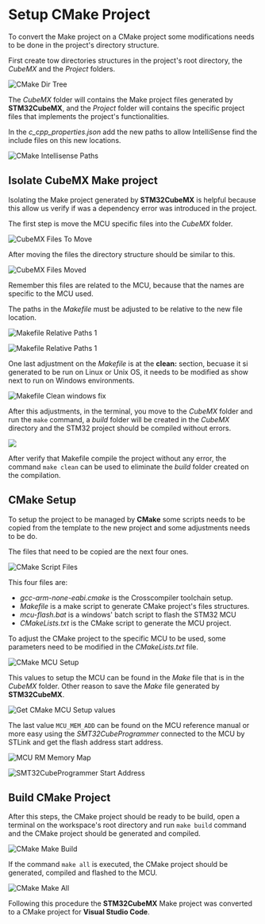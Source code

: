 # Setup CMake Project

To convert the Make project on a CMake project some modifications needs to be done in the project's directory structure.

First create tow directories structures in the project's root directory, the *CubeMX* and the *Project* folders.

![CMake Dir Tree](../images/CMAKE-Dir-Tree.png)

The *CubeMX* folder will contains the Make project files generated by **STM32CubeMX**, and the *Project* folder will contains the specific project files that implements the project's functionalities.


In the *c_cpp_properties.json* add the new paths to allow IntelliSense find the include files on this new locations.

![CMake Intellisense Paths](../images/CMAKE-IntelliSense-Paths.png)

## Isolate CubeMX Make project

Isolating the Make project generated by **STM32CubeMX** is helpful because this allow us verify if was a dependency error was introduced in the project.

The first step is move the MCU specific files into the *CubeMX* folder.

![CubeMX Files To Move](../images/CUBEMX_Files2Move.png)

After moving the files the directory structure should be similar to this.

![CubeMX Files Moved](../images/CUBEMX_FilesMoved.png)

Remember this files are related to the MCU, because that the names are specific to the MCU used.

The paths in the *Makefile* must be adjusted to be relative to the new file location.

![Makefile Relative Paths 1](../images/CUBEMX_RelativePaths-1.png)

![Makefile Relative Paths 1](../images/CUBEMX_RelativePaths-2.png)

One last adjustment on the *Makefile* is at the **clean:** section, becuase it si generated to be run on Linux or Unix OS, it needs to be modified as show next to run on Windows environments.

![Makefile Clean windows fix](../images/CUBEMX_Makefile-Clean-adjust.png)

After this adjustments, in the terminal, you move to the *CubeMX* folder and run the `make` command, a *build* folder will be created in the *CubeMX* directory and the STM32 project should be compiled without errors.

![](../images/CUBEMX-Makefile-compilation.png)

After verify that Makefile compile the project without any error, the command `make clean` can be used to eliminate the *build* folder created on the compilation.

## CMake Setup

To setup the project to be managed by **CMake** some scripts needs to be copied from the template to the new project and some adjustments needs to be do.

The files that need to be copied are the next four ones.

![CMake Script Files](../images/CMAKE-Project-Scripts.png)

This four files are: 

- *gcc-arm-none-eabi.cmake* is the Crosscompiler toolchain setup.
- *Makefile* is a make script to generate CMake project's files structures.
- *mcu-flash.bat* is a windows' batch script to flash the STM32 MCU
- *CMakeLists.txt* is the CMake script to generate the MCU project.

To adjust the CMake project to the specific MCU to be used, some parameters need to be modified in the *CMakeLists.txt* file.

![CMake MCU Setup](../images/CMAKE-MCU-Setup.png)

This values to setup the MCU can be found in the *Make* file that is in the *CubeMX* folder. Other reason to save the *Make* file generated by **STM32CubeMX**.

![Get CMake MCU Setup values](../images/CMAKE-MCU-Setup-2.png)

The last value `MCU_MEM_ADD` can be found on the MCU reference manual or more easy using the *SMT32CubeProgrammer* connected to the MCU by STLink and get the flash address start address.

![MCU RM Memory Map](../images/STM32-RefManual-Memory.png)

![SMT32CubeProgrammer Start Address](../images/STM32CubeProgrammer.png)

## Build CMake Project

After this steps, the CMake project should be ready to be build, open a terminal on the workspace's root directory and run `make build` command and the CMake project should be generated and compiled.

![CMake Make Build](../images/CMAKE-Make-Build.png)

If the command `make all` is executed, the CMake project should be generated, compiled and flashed to the MCU.

![CMake Make All](../images/CMAKE-Make-All.png)

Following this procedure the **STM32CubeMX** Make project was converted to a CMake project for **Visual Studio Code**.
